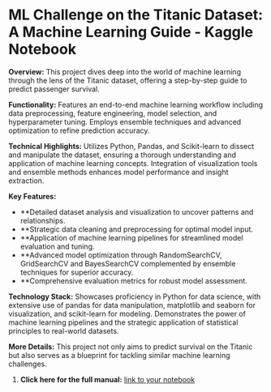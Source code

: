 # ML Challenge on the Titanic Dataset: A Machine Learning Guide - Kaggle Notebook

**Overview:** This project dives deep into the world of machine learning through the lens of the Titanic dataset, offering a step-by-step guide to predict passenger survival. 

**Functionality:** Features an end-to-end machine learning workflow including data preprocessing, feature engineering, model selection, and hyperparameter tuning. Employs ensemble techniques and advanced optimization to refine prediction accuracy.

**Technical Highlights:** Utilizes Python, Pandas, and Scikit-learn to dissect and manipulate the dataset, ensuring a thorough understanding and application of machine learning concepts. Integration of visualization tools and ensemble methods enhances model performance and insight extraction.

**Key Features:**
* **Detailed dataset analysis and visualization to uncover patterns and relationships.
* **Strategic data cleaning and preprocessing for optimal model input.
* **Application of machine learning pipelines for streamlined model evaluation and tuning.
* **Advanced model optimization through RandomSearchCV, GridSearchCV and BayesSearchCV complemented by ensemble techniques for superior accuracy.
* **Comprehensive evaluation metrics for robust model assessment.

**Technology Stack:** Showcases proficiency in Python for data science, with extensive use of pandas for data manipulation, matplotlib and seaborn for visualization, and scikit-learn for modeling. Demonstrates the power of machine learning pipelines and the strategic application of statistical principles to real-world datasets.

**More Details:** This project not only aims to predict survival on the Titanic but also serves as a blueprint for tackling similar machine learning challenges.

1. **Click here for the full manual:** [link to your notebook](https://github.com/mklobucaric/ML-Titanik-Manual/blob/main/ml-titanik-manual.ipynb) 



